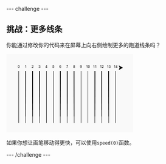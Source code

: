 --- challenge ---

## 挑战：更多线条

你能通过修改你的代码来在屏幕上向右侧绘制更多的跑道线条吗？

![截图](images/race-challenge1.png)

如果你想让画笔移动得更快，可以使用`speed(0)`函数。

--- /challenge ---